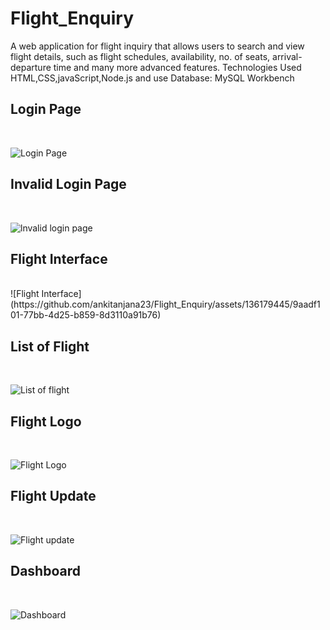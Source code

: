 # Flight_Enquiry
A web application for flight inquiry that allows users to search and view flight details, such as flight schedules, availability, no. of seats, arrival-departure time and many more advanced features. Technologies Used HTML,CSS,javaScript,Node.js and use Database: MySQL Workbench

<h2> Login Page </h2>
<br>

![Login Page](https://github.com/ankitanjana23/Flight_Enquiry/assets/136179445/9e9dd079-85f0-4022-a906-9cf7ea1d5b00)

<h2> Invalid Login Page </h2>
<br>

![lnvalid login page](https://github.com/ankitanjana23/Flight_Enquiry/assets/136179445/272c2cab-8df4-4a24-9e26-0c71476a1174)

<h2> Flight Interface </h2>
<br>
![Flight Interface](https://github.com/ankitanjana23/Flight_Enquiry/assets/136179445/9aadf101-77bb-4d25-b859-8d3110a91b76)


<h2> List of Flight  </h2>
<br>

![List of flight](https://github.com/ankitanjana23/Flight_Enquiry/assets/136179445/c5cbf686-1f9d-4938-8b83-4fdc5a10e0b6)

<h2> Flight Logo </h2>
<br>

![Flight Logo](https://github.com/ankitanjana23/Flight_Enquiry/assets/136179445/91aca8d7-51a4-472c-800e-7df6c495ba14)

<h2> Flight Update </h2>
<br>

![Flight update](https://github.com/ankitanjana23/Flight_Enquiry/assets/136179445/cf1041c2-270d-449e-8cb1-aa43d634fa68)

<h2> Dashboard </h2>
<br>

![Dashboard](https://github.com/ankitanjana23/Flight_Enquiry/assets/136179445/2dd33f2c-6789-49a3-9d7a-60b9a1089a54)
